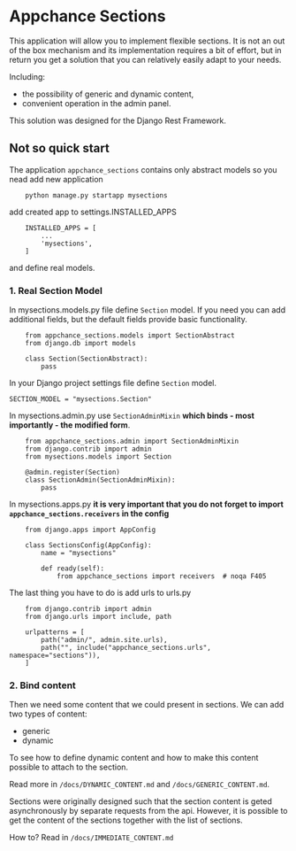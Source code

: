 Appchance Sections
==================

This application will allow you to implement flexible sections. It is not an out of the box mechanism and its
implementation requires a bit of effort, but in return you get a solution that you can relatively easily adapt
to your needs.

Including: 
 - the possibility of generic and dynamic content,
 - convenient operation in the admin panel.

This solution was designed for the Django Rest Framework.


Not so quick start
------------------

The application `appchance_sections` contains only abstract models so you nead add new application

```
    python manage.py startapp mysections
```

add created app to settings.INSTALLED_APPS

```
    INSTALLED_APPS = [
        ...
        'mysections',
    ]
```

and define real models.


### 1. Real Section Model

In mysections.models.py file define `Section` model. If you need you can add additional fields, but the default fields
provide basic functionality.

```
    from appchance_sections.models import SectionAbstract
    from django.db import models
    
    class Section(SectionAbstract):
        pass
```

In your Django project settings file define `Section` model.

```
SECTION_MODEL = "mysections.Section"
```

In mysections.admin.py use `SectionAdminMixin` **which binds - most importantly - the modified form**.

```
    from appchance_sections.admin import SectionAdminMixin
    from django.contrib import admin
    from mysections.models import Section

    @admin.register(Section)
    class SectionAdmin(SectionAdminMixin):
        pass
```

In mysections.apps.py **it is very important that you do not forget to import `appchance_sections.receivers`
in the config**

```
    from django.apps import AppConfig
    
    class SectionsConfig(AppConfig):
        name = "mysections"
    
        def ready(self):
            from appchance_sections import receivers  # noqa F405
```

The last thing you have to do is add urls to urls.py

```
    from django.contrib import admin
    from django.urls import include, path
    
    urlpatterns = [
        path("admin/", admin.site.urls),
        path("", include("appchance_sections.urls", namespace="sections")),
    ]
```

### 2. Bind content

Then we need some content that we could present in sections. We can add two types of content:
 - generic
 - dynamic

To see how to define dynamic content and how to make this content possible to attach to the section.

Read more in `/docs/DYNAMIC_CONTENT.md` and `/docs/GENERIC_CONTENT.md`.

Sections were originally designed such that the section content is geted asynchronously by separate requests from the api. However, it is possible to get the content of the sections together with the list of sections.

How to? Read in `/docs/IMMEDIATE_CONTENT.md`